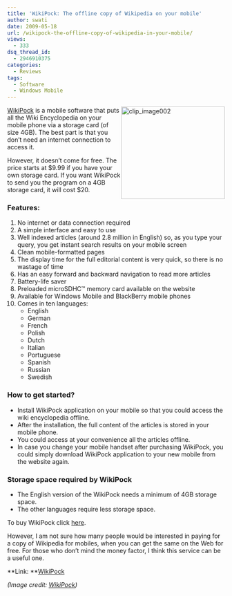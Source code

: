 ```yaml
---
title: 'WikiPock: The offline copy of Wikipedia on your mobile'
author: swati
date: 2009-05-18
url: /wikipock-the-offline-copy-of-wikipedia-in-your-mobile/
views:
  - 333
dsq_thread_id:
  - 2946910375
categories:
  - Reviews
tags:
  - Software
  - Windows Mobile
---
```

<img class="wp-image-52511" style="margin-left: 0px;margin-right: 0px" src="http://cdn.devilsworkshop.org/files/2009/05/clip-image00254.jpg" border="0" alt="clip_image002" hspace="12" width="240" height="214" align="right" /><a href="http://www.wikipock.com/" onclick="_gaq.push(['_trackEvent', 'outbound-article', 'http://www.wikipock.com/', 'WikiPock']);" >WikiPock</a> is a mobile software that puts all the Wiki Encyclopedia on your mobile phone via a storage card (of size 4GB). The best part is that you don’t need an internet connection to access it.

However, it doesn’t come for free. The price starts at $9.99 if you have your own storage card. If you want WikiPock to send you the program on a 4GB storage card, it will cost $20.

### Features:

  1. No internet or data connection required
  2. A simple interface and easy to use
  3. Well indexed articles (around 2.8 million in English) so, as you type your query, you get instant search results on your mobile screen
  4. Clean mobile-formatted pages
  5. The display time for the full editorial content is very quick, so there is no wastage of time
  6. Has an easy forward and backward navigation to read more articles
  7. Battery-life saver
  8. Preloaded microSDHC™ memory card available on the website
  9. Available for Windows Mobile and BlackBerry mobile phones
 10. Comes in ten languages: 
      * English
      * German
      * French
      * Polish
      * Dutch
      * Italian
      * Portuguese
      * Spanish
      * Russian
      * Swedish

### How to get started?

  * Install WikiPock application on your mobile so that you could access the wiki encyclopedia offline.
  * After the installation, the full content of the articles is stored in your mobile phone.
  * You could access at your convenience all the articles offline.
  * In case you change your mobile handset after purchasing WikiPock, you could simply download WikiPock application to your new mobile from the website again.

### Storage space required by WikiPock

  * The English version of the WikiPock needs a minimum of 4GB storage space.
  * The other languages require less storage space.

To buy WikiPock click <a href="http://www.wikipock.com/buy_wikipock.php" onclick="_gaq.push(['_trackEvent', 'outbound-article', 'http://www.wikipock.com/buy_wikipock.php', 'here']);" >here</a>.

However, I am not sure how many people would be interested in paying for a copy of Wikipedia for mobiles, when you can get the same on the Web for free. For those who don’t mind the money factor, I think this service can be a useful one.

**Link: **<a href="http://www.wikipock.com/" onclick="_gaq.push(['_trackEvent', 'outbound-article', 'http://www.wikipock.com/', 'WikiPock']);" >WikiPock</a>

*(Image credit: <a href="http://www.wikipock.com/" onclick="_gaq.push(['_trackEvent', 'outbound-article', 'http://www.wikipock.com/', 'WikiPock']);" >WikiPock</a>)*
